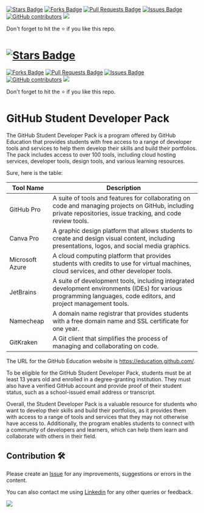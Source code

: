<a href="https://github.com/drshahizan/learn-github/stargazers"><img src="https://img.shields.io/github/stars/drshahizan/learn-github" alt="Stars Badge"/></a>
<a href="https://github.com/drshahizan/learn-github/network/members"><img src="https://img.shields.io/github/forks/drshahizan/learn-github" alt="Forks Badge"/></a>
<a href="https://github.com/drshahizan/learn-github/pulls"><img src="https://img.shields.io/github/issues-pr/drshahizan/learn-github" alt="Pull Requests Badge"/></a>
<a href="https://github.com/drshahizan/learn-github/issues"><img src="https://img.shields.io/github/issues/drshahizan/learn-github" alt="Issues Badge"/></a>
<a href="https://github.com/drshahizan/learn-github/graphs/contributors"><img alt="GitHub contributors" src="https://img.shields.io/github/contributors/drshahizan/learn-github?color=2b9348"></a>
![](https://visitor-badge.glitch.me/badge?page_id=drshahizan/learn-cloud)

Don't forget to hit the :star: if you like this repo.

# <a href="https://github.com/drshahizan/learn-github/stargazers"><img src="https://img.shields.io/github/stars/drshahizan/learn-github" alt="Stars Badge"/></a>
<a href="https://github.com/drshahizan/learn-github/network/members"><img src="https://img.shields.io/github/forks/drshahizan/learn-github" alt="Forks Badge"/></a>
<a href="https://github.com/drshahizan/learn-github/pulls"><img src="https://img.shields.io/github/issues-pr/drshahizan/learn-github" alt="Pull Requests Badge"/></a>
<a href="https://github.com/drshahizan/learn-github/issues"><img src="https://img.shields.io/github/issues/drshahizan/learn-github" alt="Issues Badge"/></a>
<a href="https://github.com/drshahizan/learn-github/graphs/contributors"><img alt="GitHub contributors" src="https://img.shields.io/github/contributors/drshahizan/learn-github?color=2b9348"></a>
![](https://visitor-badge.glitch.me/badge?page_id=drshahizan/learn-cloud)

Don't forget to hit the :star: if you like this repo.

# GitHub Student Developer Pack
The GitHub Student Developer Pack is a program offered by GitHub Education that provides students with free access to a range of developer tools and services to help them develop their skills and build their portfolios. The pack includes access to over 100 tools, including cloud hosting services, developer tools, design tools, and various learning resources.

Sure, here is the table:

| Tool Name | Description |
| --- | --- |
| GitHub Pro | A suite of tools and features for collaborating on code and managing projects on GitHub, including private repositories, issue tracking, and code review tools. |
| Canva Pro | A graphic design platform that allows students to create and design visual content, including presentations, logos, and social media graphics. |
| Microsoft Azure | A cloud computing platform that provides students with credits to use for virtual machines, cloud services, and other developer tools. |
| JetBrains | A suite of development tools, including integrated development environments (IDEs) for various programming languages, code editors, and project management tools. |
| Namecheap | A domain name registrar that provides students with a free domain name and SSL certificate for one year. |
| GitKraken | A Git client that simplifies the process of managing and collaborating on code. |

The URL for the GitHub Education website is https://education.github.com/.

To be eligible for the GitHub Student Developer Pack, students must be at least 13 years old and enrolled in a degree-granting institution. They must also have a verified GitHub account and provide proof of their student status, such as a school-issued email address or transcript.

Overall, the Student Developer Pack is a valuable resource for students who want to develop their skills and build their portfolios, as it provides them with access to a range of tools and services that they may not otherwise have access to. Additionally, the program enables students to connect with a community of developers and learners, which can help them learn and collaborate with others in their field.

## Contribution 🛠️
Please create an [Issue](https://github.com/drshahizan/learn-github/issues) for any improvements, suggestions or errors in the content.

You can also contact me using [Linkedin](https://www.linkedin.com/in/drshahizan/) for any other queries or feedback.

![](https://visitor-badge.glitch.me/badge?page_id=drshahizan)

